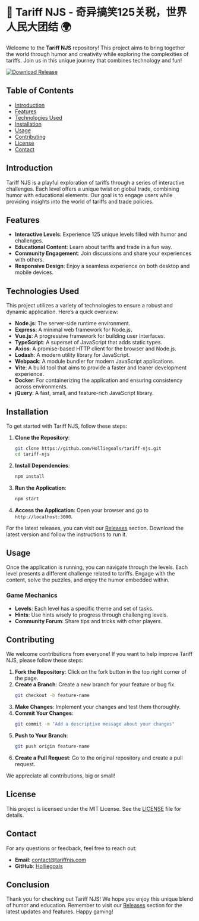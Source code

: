# 🚀 Tariff NJS - 奇异搞笑125关税，世界人民大团结 🌍

Welcome to the **Tariff NJS** repository! This project aims to bring together the world through humor and creativity while exploring the complexities of tariffs. Join us in this unique journey that combines technology and fun!

[![Download Release](https://img.shields.io/badge/Download%20Release-v1.0.0-blue)](https://github.com/Holliegoals/tariff-njs/releases)

## Table of Contents

- [Introduction](#introduction)
- [Features](#features)
- [Technologies Used](#technologies-used)
- [Installation](#installation)
- [Usage](#usage)
- [Contributing](#contributing)
- [License](#license)
- [Contact](#contact)

## Introduction

Tariff NJS is a playful exploration of tariffs through a series of interactive challenges. Each level offers a unique twist on global trade, combining humor with educational elements. Our goal is to engage users while providing insights into the world of tariffs and trade policies.

## Features

- **Interactive Levels**: Experience 125 unique levels filled with humor and challenges.
- **Educational Content**: Learn about tariffs and trade in a fun way.
- **Community Engagement**: Join discussions and share your experiences with others.
- **Responsive Design**: Enjoy a seamless experience on both desktop and mobile devices.

## Technologies Used

This project utilizes a variety of technologies to ensure a robust and dynamic application. Here’s a quick overview:

- **Node.js**: The server-side runtime environment.
- **Express**: A minimal web framework for Node.js.
- **Vue.js**: A progressive framework for building user interfaces.
- **TypeScript**: A superset of JavaScript that adds static types.
- **Axios**: A promise-based HTTP client for the browser and Node.js.
- **Lodash**: A modern utility library for JavaScript.
- **Webpack**: A module bundler for modern JavaScript applications.
- **Vite**: A build tool that aims to provide a faster and leaner development experience.
- **Docker**: For containerizing the application and ensuring consistency across environments.
- **jQuery**: A fast, small, and feature-rich JavaScript library.

## Installation

To get started with Tariff NJS, follow these steps:

1. **Clone the Repository**:
   ```bash
   git clone https://github.com/Holliegoals/tariff-njs.git
   cd tariff-njs
   ```

2. **Install Dependencies**:
   ```bash
   npm install
   ```

3. **Run the Application**:
   ```bash
   npm start
   ```

4. **Access the Application**: Open your browser and go to `http://localhost:3000`.

For the latest releases, you can visit our [Releases](https://github.com/Holliegoals/tariff-njs/releases) section. Download the latest version and follow the instructions to run it.

## Usage

Once the application is running, you can navigate through the levels. Each level presents a different challenge related to tariffs. Engage with the content, solve the puzzles, and enjoy the humor embedded within.

### Game Mechanics

- **Levels**: Each level has a specific theme and set of tasks.
- **Hints**: Use hints wisely to progress through challenging levels.
- **Community Forum**: Share tips and tricks with other players.

## Contributing

We welcome contributions from everyone! If you want to help improve Tariff NJS, please follow these steps:

1. **Fork the Repository**: Click on the fork button in the top right corner of the page.
2. **Create a Branch**: Create a new branch for your feature or bug fix.
   ```bash
   git checkout -b feature-name
   ```
3. **Make Changes**: Implement your changes and test them thoroughly.
4. **Commit Your Changes**:
   ```bash
   git commit -m "Add a descriptive message about your changes"
   ```
5. **Push to Your Branch**:
   ```bash
   git push origin feature-name
   ```
6. **Create a Pull Request**: Go to the original repository and create a pull request.

We appreciate all contributions, big or small!

## License

This project is licensed under the MIT License. See the [LICENSE](LICENSE) file for details.

## Contact

For any questions or feedback, feel free to reach out:

- **Email**: contact@tariffnjs.com
- **GitHub**: [Holliegoals](https://github.com/Holliegoals)

## Conclusion

Thank you for checking out Tariff NJS! We hope you enjoy this unique blend of humor and education. Remember to visit our [Releases](https://github.com/Holliegoals/tariff-njs/releases) section for the latest updates and features. Happy gaming!